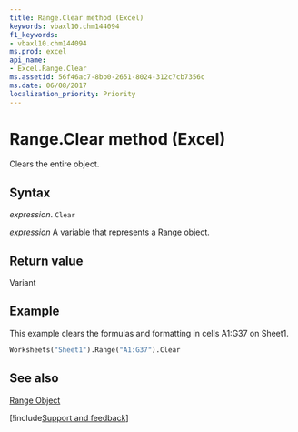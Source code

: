 ```yaml
---
title: Range.Clear method (Excel)
keywords: vbaxl10.chm144094
f1_keywords:
- vbaxl10.chm144094
ms.prod: excel
api_name:
- Excel.Range.Clear
ms.assetid: 56f46ac7-8bb0-2651-8024-312c7cb7356c
ms.date: 06/08/2017
localization_priority: Priority
---
```



# Range.Clear method (Excel)

Clears the entire object.


## Syntax

_expression_. `Clear`

_expression_ A variable that represents a [Range](excel.range-graph-property.md) object.


## Return value

Variant


## Example

This example clears the formulas and formatting in cells A1:G37 on Sheet1.


```vb
Worksheets("Sheet1").Range("A1:G37").Clear
```


## See also


[Range Object](Excel.Range(object).md)

[!include[Support and feedback](~/includes/feedback-boilerplate.md)]